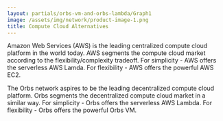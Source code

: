 ```yaml
---
layout: partials/orbs-vm-and-orbs-lambda/Graph1
image: /assets/img/network/product-image-1.png
title: Compute Cloud Alternatives
---
```


Amazon Web Services (AWS) is the leading centralized compute cloud platform in the world today. AWS segments the compute cloud market according to the flexibility/complexity tradeoff. For simplicity - AWS offers the serverless AWS Lamda. For flexibility - AWS offers the powerful AWS EC2.

The Orbs network aspires to be the leading decentralized compute cloud platform. Orbs segments the decentralized compute cloud market in a similar way. For simplicity - Orbs offers the serverless AWS Lambda. For flexibility - Orbs offers the powerful Orbs VM.